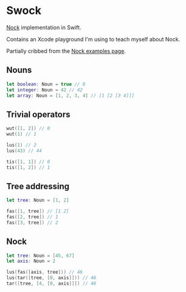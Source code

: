 # Swock

[Nock](https://urbit.org/docs/nock/definition/) implementation in Swift.

Contains an Xcode playground I'm using to teach myself about Nock.

Partially cribbed from the [Nock examples page](https://urbit.org/docs/nock/implementations/swift/).

## Nouns

```swift
let boolean: Noun = true // 0
let integer: Noun = 42 // 42
let array: Noun = [1, 2, 3, 4] // [1 [2 [3 4]]]
```

## Trivial operators

```swift
wut([1, 2]) // 0
wut(1) // 1

lus(1) // 2
lus(43) // 44

tis([1, 1]) // 0
tis([1, 2]) // 1
```

## Tree addressing

```swift
let tree: Noun = [1, 2]

fas([1, tree]) // [1 2]
fas([2, tree]) // 1
fas([3, tree]) // 2
```

## Nock

```swift
let tree: Noun = [45, 67]
let axis: Noun = 2

lus(fas([axis, tree])) // 46
lus(tar([tree, [0, axis]])) // 46
tar([tree, [4, [0, axis]]]) // 46
```